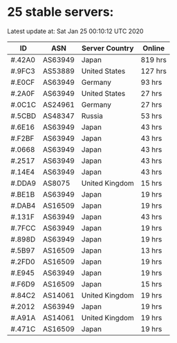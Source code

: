 # 25 stable servers:

Latest update at: Sat Jan 25 00:10:12 UTC 2020

| ID | ASN | Server Country | Online |
| -- | --- | -------------- | ------ |
| #.42A0 | AS63949 | Japan | 819 hrs |
| #.9FC3 | AS53889 | United States | 127 hrs |
| #.E0CF | AS63949 | Germany | 93 hrs |
| #.2A0F | AS63949 | United States | 27 hrs |
| #.0C1C | AS24961 | Germany | 27 hrs |
| #.5CBD | AS48347 | Russia | 53 hrs |
| #.6E16 | AS63949 | Japan | 43 hrs |
| #.F2BF | AS63949 | Japan | 43 hrs |
| #.0668 | AS63949 | Japan | 43 hrs |
| #.2517 | AS63949 | Japan | 43 hrs |
| #.14E4 | AS63949 | Japan | 43 hrs |
| #.DDA9 | AS8075 | United Kingdom | 15 hrs |
| #.BE1B | AS63949 | Japan | 19 hrs |
| #.DAB4 | AS16509 | Japan | 19 hrs |
| #.131F | AS63949 | Japan | 43 hrs |
| #.7FCC | AS63949 | Japan | 19 hrs |
| #.898D | AS63949 | Japan | 19 hrs |
| #.5B97 | AS16509 | Japan | 13 hrs |
| #.2FD0 | AS16509 | Japan | 19 hrs |
| #.E945 | AS63949 | Japan | 19 hrs |
| #.F6D9 | AS16509 | Japan | 15 hrs |
| #.84C2 | AS14061 | United Kingdom | 19 hrs |
| #.2012 | AS63949 | Japan | 19 hrs |
| #.A91A | AS14061 | United Kingdom | 19 hrs |
| #.471C | AS16509 | Japan | 19 hrs |

